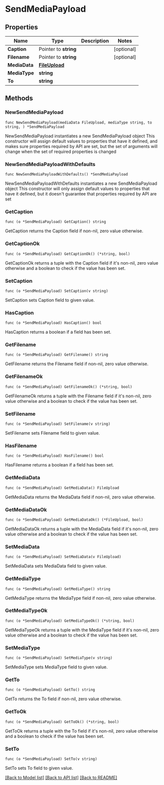 # SendMediaPayload

## Properties

Name | Type | Description | Notes
------------ | ------------- | ------------- | -------------
**Caption** | Pointer to **string** |  | [optional] 
**Filename** | Pointer to **string** |  | [optional] 
**MediaData** | [**FileUpload**](FileUpload.md) |  | 
**MediaType** | **string** |  | 
**To** | **string** |  | 

## Methods

### NewSendMediaPayload

`func NewSendMediaPayload(mediaData FileUpload, mediaType string, to string, ) *SendMediaPayload`

NewSendMediaPayload instantiates a new SendMediaPayload object
This constructor will assign default values to properties that have it defined,
and makes sure properties required by API are set, but the set of arguments
will change when the set of required properties is changed

### NewSendMediaPayloadWithDefaults

`func NewSendMediaPayloadWithDefaults() *SendMediaPayload`

NewSendMediaPayloadWithDefaults instantiates a new SendMediaPayload object
This constructor will only assign default values to properties that have it defined,
but it doesn't guarantee that properties required by API are set

### GetCaption

`func (o *SendMediaPayload) GetCaption() string`

GetCaption returns the Caption field if non-nil, zero value otherwise.

### GetCaptionOk

`func (o *SendMediaPayload) GetCaptionOk() (*string, bool)`

GetCaptionOk returns a tuple with the Caption field if it's non-nil, zero value otherwise
and a boolean to check if the value has been set.

### SetCaption

`func (o *SendMediaPayload) SetCaption(v string)`

SetCaption sets Caption field to given value.

### HasCaption

`func (o *SendMediaPayload) HasCaption() bool`

HasCaption returns a boolean if a field has been set.

### GetFilename

`func (o *SendMediaPayload) GetFilename() string`

GetFilename returns the Filename field if non-nil, zero value otherwise.

### GetFilenameOk

`func (o *SendMediaPayload) GetFilenameOk() (*string, bool)`

GetFilenameOk returns a tuple with the Filename field if it's non-nil, zero value otherwise
and a boolean to check if the value has been set.

### SetFilename

`func (o *SendMediaPayload) SetFilename(v string)`

SetFilename sets Filename field to given value.

### HasFilename

`func (o *SendMediaPayload) HasFilename() bool`

HasFilename returns a boolean if a field has been set.

### GetMediaData

`func (o *SendMediaPayload) GetMediaData() FileUpload`

GetMediaData returns the MediaData field if non-nil, zero value otherwise.

### GetMediaDataOk

`func (o *SendMediaPayload) GetMediaDataOk() (*FileUpload, bool)`

GetMediaDataOk returns a tuple with the MediaData field if it's non-nil, zero value otherwise
and a boolean to check if the value has been set.

### SetMediaData

`func (o *SendMediaPayload) SetMediaData(v FileUpload)`

SetMediaData sets MediaData field to given value.


### GetMediaType

`func (o *SendMediaPayload) GetMediaType() string`

GetMediaType returns the MediaType field if non-nil, zero value otherwise.

### GetMediaTypeOk

`func (o *SendMediaPayload) GetMediaTypeOk() (*string, bool)`

GetMediaTypeOk returns a tuple with the MediaType field if it's non-nil, zero value otherwise
and a boolean to check if the value has been set.

### SetMediaType

`func (o *SendMediaPayload) SetMediaType(v string)`

SetMediaType sets MediaType field to given value.


### GetTo

`func (o *SendMediaPayload) GetTo() string`

GetTo returns the To field if non-nil, zero value otherwise.

### GetToOk

`func (o *SendMediaPayload) GetToOk() (*string, bool)`

GetToOk returns a tuple with the To field if it's non-nil, zero value otherwise
and a boolean to check if the value has been set.

### SetTo

`func (o *SendMediaPayload) SetTo(v string)`

SetTo sets To field to given value.



[[Back to Model list]](../README.md#documentation-for-models) [[Back to API list]](../README.md#documentation-for-api-endpoints) [[Back to README]](../README.md)



